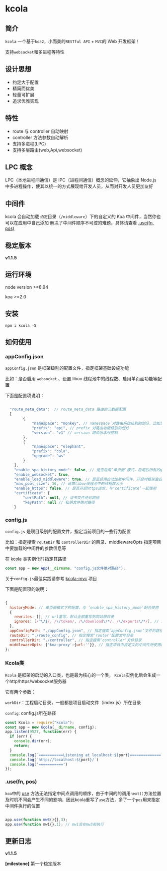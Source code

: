 # kcola

## 简介
`kcola` 一个基于`koa2`，小而美的`RESTful API` + `MVC`的 Web 开发框架！

支持`websocket`和多进程等特性

## 设计思想
- 约定大于配置
- 精简而优美
- 轻量可扩展
- 追求优雅实现

## 特性
- route 与 controller 自动映射
- controller 方法参数自动解析
- 支持多进程(LPC)
- 支持多层路由(web,Api,websocket)

## LPC 概念
LPC（本地进程间通信）是 IPC（进程间通信）概念的延伸，它抽象出 Node.js 中多进程操作，使其以统一的方式展现给开发人员，从而对开发人员更加友好

## 中间件
kcola 会自动加载 `约定`目录（`/middleware`）下的自定义的 Koa 中间件，当然你也可以在应用中自己添加
解决了中间件顺序不可控的难题，具体请查看 [.use(fn, pos)](#use)</a>

## 稳定版本
**v1.1.5**

## 运行环境
node version >=8.94

koa >=2.0

## 安装
```shell
npm i kcola -S
```

## 如何使用
### appConfig.json

`appConfig.json` 是框架级别的配置文件，指定框架基础设施功能

比如：是否启用 `websocket` 、设置 libuv 线程池中的线程数、启用单页面功能等配置

下面是配置项说明：

```js

  "route_meta_data":  // route_meta_data 路由的元数据配置
  [
        {
            "namespace": "monkey", // namespace 对路由系统级别的划分，比如现在这个路由属于 ‘monkey’子系统的
            "prefix": "api", // prefix 对路由功能级别的划分
            "version": "v1" // version 路由版本号控制
        },
        {
            "namespace": "elephant",
            "prefix": "cola",
            "upgrade": "ws"
        }
    ],
    "enable_spa_history_mode": false, // 是否启用‘单页面’模式，启用后所有的get请求都会返回 ‘index.html’内容，可以在‘config’中设置要忽略的请求，比如‘/api’前缀的请求
    "enable_websocket": true,
    "enable_load_middleware": true, // 是否启用自动加载中间件，开启时框架会自动扫描工程目录下的‘middleware’文件夹病加载对应的中间件，中间件的参数可在‘config’中用middlewareOpts来设置
    "max_pool_size": 16, // 设置libuv线程池中的线程数大小
    "enable_https": false, // 是否开启https请求，与‘certificate’一起使用
    "certificate": {
        "certPath": null, // 证书文件绝对路径
        "keyPath": null // 私钥文件绝对路径
    }

```

### config.js

`config.js` 是项目级别的配置文件，指定当前项目的一些行为配置

比如：指定搜索 `routeDir` 和 `controllerDir` 的目录、middlewareOpts 指定项目中要加载的中间件的参数信息等

在 kcola 类实例化时指定其路径
```js
const app = new App(__dirname, "config.js文件绝对路径");
```

关于`config.js`最佳实践请参考 [kcola-mvc](https://github.com/Khadron/kcola-mvc/tree/master/src/config) 项目

下面是配置项的说明：

```js

{
  historyMode: // 单页面模式下的配置，与 ‘enable_spa_history_mode’配合使用
  {
    rewrites: [], // url重写，默认全部重写到网站根目录
    ignores: [/^\/$/, /\/token/, /\/download\/*/, /\/exports\/*/], // 忽略要重写的路径
  },
  appConfigPath: "./appConfig.json", // 指定搜索‘appConfig.json’文件的路径
  routeDir: "./route_config", // 指定搜索‘router‘配置文件目录
  controllerDir: "./controller", // 指定搜索‘controller’文件目录
  middlewareOpts: {'koa-proxy':{url:''}}, // 指定项目中自定义的中间件所使用的参数，key为中间件目录的名称，如‘middleware’文件夹中的‘koa-proxy’文件或‘koa-proxy’文件夹
};
```

### Kcola类
`Kcola` 是框架的启动的入口类，也是最为核心的一个类， `Kcola`实例化后会生成一个http/https/websocket服务器

它有两个参数：

`workDir`：工程启动目录，一般都是项目启动文件（index.js）所在目录

`config`: config.js所在路径

```js
const Kcola = require("kcola");
const app = new Kcola(__dirname, config);
app.listen(9527, function(err) {
  if (err) {
    console.dir(err);
    return;
  }
  console.log(`===========Listening at localhost:${port}==============`);
  console.log(`http://localhost:${port}/`)
  console.log('===========')
});
```

### .use(fn, pos)
`koa`中的 <a id="use" href="#">use</a> 方法无法指定中间点调用的顺序，由于中间的的调用`next()`方法位置及时机不同会产生不同的影响，因此kcola重写了`use`方法，多了一个`pos`用来指定中间件执行的位置
```js

app.use(function mw3(){},3);
app.use(function mw1{},1); // mw1会在mw3前执行
```



## 更新日志

**v1.1.5**

**[milestone]** 第一个稳定版本

